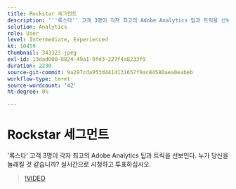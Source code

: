 ```yaml
---
title: Rockstar 세그먼트
description: '''록스타'' 고객 3명이 각자 최고의 Adobe Analytics 팁과 트릭을 선보인다.'
solution: Analytics
role: User
level: Intermediate, Experienced
kt: 10459
thumbnail: 343323.jpeg
exl-id: 13dad000-8824-49a1-9fd3-227f4a8233f9
duration: 2230
source-git-commit: 9a297cda953d4414131657f9ac84580aea0eabeb
workflow-type: tm+mt
source-wordcount: '42'
ht-degree: 0%

---
```


# Rockstar 세그먼트

&#39;록스타&#39; 고객 3명이 각자 최고의 Adobe Analytics 팁과 트릭을 선보인다. 누가 당신을 놀래킬 것 같습니까? 실시간으로 시청하고 투표하십시오.

>[!VIDEO](https://video.tv.adobe.com/v/343323/?quality=12&learn=on)
